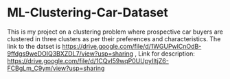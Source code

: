 # ML-Clustering-Car-Dataset
This is my project on a clustering problem where prospective car buyers are clustered in three clusters as per their preferences and characteristics. The link to the datset is  https://drive.google.com/file/d/1WGUPwlCnOdB-9ffdgs9weDOIQ3BXZDL7/view?usp=sharing , Link for description: https://drive.google.com/file/d/1CQvI59wqP0UUpyIItjZ6-FCBgLm_C9ym/view?usp=sharing
